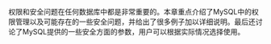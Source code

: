 

权限和安全问题在任何数据库中都是非常重要的。本章重点介绍了MySQL中的权限管理以及可能存在的一些安全问题，并给出了很多例子加以详细说明。最后还讨论了MySQL提供的一些安全方面的参数，用户可以根据实际情况选择使用。



